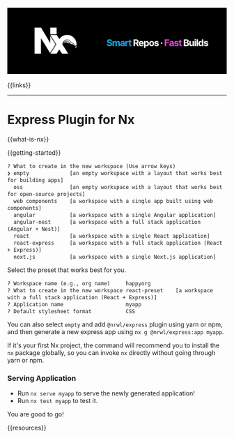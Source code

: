 <p style="text-align: center;"><img src="https://raw.githubusercontent.com/nrwl/nx/master/images/nx.png" width="600" alt="Nx - Powerful, Extensible Dev Tools"></p>

{{links}}

<hr>

# Express Plugin for Nx

{{what-is-nx}}

{{getting-started}}

```
? What to create in the new workspace (Use arrow keys)
❯ empty             [an empty workspace with a layout that works best for building apps]
  oss               [an empty workspace with a layout that works best for open-source projects]
  web components    [a workspace with a single app built using web components]
  angular           [a workspace with a single Angular application]
  angular-nest      [a workspace with a full stack application (Angular + Nest)]
  react             [a workspace with a single React application]
  react-express     [a workspace with a full stack application (React + Express)]
  next.js           [a workspace with a single Next.js application]
```

Select the preset that works best for you.

```
? Workspace name (e.g., org name)     happyorg
? What to create in the new workspace react-preset    [a workspace with a full stack application (React + Express)]
? Application name                    myapp
? Default stylesheet format           CSS
```

You can also select `empty` and add `@nrwl/express` plugin using yarn or npm, and then generate a new express app using `nx g @nrwl/express:app myapp`.

If it's your first Nx project, the command will recommend you to install the `nx` package globally, so you can invoke `nx` directly without going through yarn or npm.

### Serving Application

- Run `nx serve myapp` to serve the newly generated application!
- Run `nx test myapp` to test it.

You are good to go!

{{resources}}
